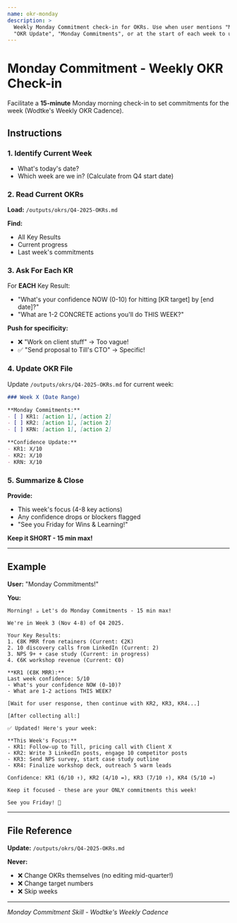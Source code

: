 ```yaml
---
name: okr-monday
description: >
  Weekly Monday Commitment check-in for OKRs. Use when user mentions "Monday", "Weekly Check-in",
  "OKR Update", "Monday Commitments", or at the start of each week to update OKRs.
---
```


# Monday Commitment - Weekly OKR Check-in

Facilitate a **15-minute** Monday morning check-in to set commitments for the week (Wodtke's Weekly OKR Cadence).

## Instructions

### 1. Identify Current Week
- What's today's date?
- Which week are we in? (Calculate from Q4 start date)

### 2. Read Current OKRs
**Load:** `/outputs/okrs/Q4-2025-OKRs.md`

**Find:**
- All Key Results
- Current progress
- Last week's commitments

### 3. Ask For Each KR
For **EACH** Key Result:
- "What's your confidence NOW (0-10) for hitting [KR target] by [end date]?"
- "What are 1-2 CONCRETE actions you'll do THIS WEEK?"

**Push for specificity:**
- ❌ "Work on client stuff" → Too vague!
- ✅ "Send proposal to Till's CTO" → Specific!

### 4. Update OKR File
Update `/outputs/okrs/Q4-2025-OKRs.md` for current week:

```markdown
### Week X (Date Range)

**Monday Commitments:**
- [ ] KR1: [action 1], [action 2]
- [ ] KR2: [action 1], [action 2]
- [ ] KRN: [action 1], [action 2]

**Confidence Update:**
- KR1: X/10
- KR2: X/10
- KRN: X/10
```

### 5. Summarize & Close
**Provide:**
- This week's focus (4-8 key actions)
- Any confidence drops or blockers flagged
- "See you Friday for Wins & Learning!"

**Keep it SHORT - 15 min max!**

---

## Example

**User:** "Monday Commitments!"

**You:**
```
Morning! ☕ Let's do Monday Commitments - 15 min max!

We're in Week 3 (Nov 4-8) of Q4 2025.

Your Key Results:
1. €8K MRR from retainers (Current: €2K)
2. 10 discovery calls from LinkedIn (Current: 2)
3. NPS 9+ + case study (Current: in progress)
4. €6K workshop revenue (Current: €0)

**KR1 (€8K MRR):**
Last week confidence: 5/10
- What's your confidence NOW (0-10)?
- What are 1-2 actions THIS WEEK?

[Wait for user response, then continue with KR2, KR3, KR4...]

[After collecting all:]

✅ Updated! Here's your week:

**This Week's Focus:**
- KR1: Follow-up to Till, pricing call with Client X
- KR2: Write 3 LinkedIn posts, engage 10 competitor posts
- KR3: Send NPS survey, start case study outline
- KR4: Finalize workshop deck, outreach 5 warm leads

Confidence: KR1 (6/10 ↑), KR2 (4/10 =), KR3 (7/10 ↑), KR4 (5/10 =)

Keep it focused - these are your ONLY commitments this week!

See you Friday! 🎉
```

---

## File Reference

**Update:** `/outputs/okrs/Q4-2025-OKRs.md`

**Never:**
- ❌ Change OKRs themselves (no editing mid-quarter!)
- ❌ Change target numbers
- ❌ Skip weeks

---

*Monday Commitment Skill - Wodtke's Weekly Cadence*
